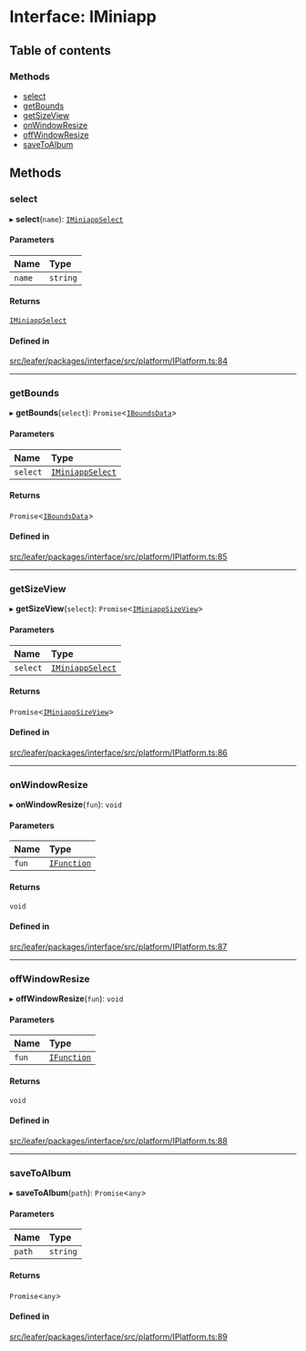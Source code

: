 # Interface: IMiniapp

## Table of contents

### Methods

- [select](IMiniapp.md#select)
- [getBounds](IMiniapp.md#getbounds)
- [getSizeView](IMiniapp.md#getsizeview)
- [onWindowResize](IMiniapp.md#onwindowresize)
- [offWindowResize](IMiniapp.md#offwindowresize)
- [saveToAlbum](IMiniapp.md#savetoalbum)

## Methods

### select

▸ **select**(`name`): [`IMiniappSelect`](IMiniappSelect.md)

#### Parameters

| Name | Type |
| :------ | :------ |
| `name` | `string` |

#### Returns

[`IMiniappSelect`](IMiniappSelect.md)

#### Defined in

[src/leafer/packages/interface/src/platform/IPlatform.ts:84](https://github.com/leaferjs/leafer/blob/e3d29379fa30ec6414b4ee45872fc9fd9c3f2178/packages/interface/src/platform/IPlatform.ts#L84)

___

### getBounds

▸ **getBounds**(`select`): `Promise`\<[`IBoundsData`](IBoundsData.md)\>

#### Parameters

| Name | Type |
| :------ | :------ |
| `select` | [`IMiniappSelect`](IMiniappSelect.md) |

#### Returns

`Promise`\<[`IBoundsData`](IBoundsData.md)\>

#### Defined in

[src/leafer/packages/interface/src/platform/IPlatform.ts:85](https://github.com/leaferjs/leafer/blob/e3d29379fa30ec6414b4ee45872fc9fd9c3f2178/packages/interface/src/platform/IPlatform.ts#L85)

___

### getSizeView

▸ **getSizeView**(`select`): `Promise`\<[`IMiniappSizeView`](IMiniappSizeView.md)\>

#### Parameters

| Name | Type |
| :------ | :------ |
| `select` | [`IMiniappSelect`](IMiniappSelect.md) |

#### Returns

`Promise`\<[`IMiniappSizeView`](IMiniappSizeView.md)\>

#### Defined in

[src/leafer/packages/interface/src/platform/IPlatform.ts:86](https://github.com/leaferjs/leafer/blob/e3d29379fa30ec6414b4ee45872fc9fd9c3f2178/packages/interface/src/platform/IPlatform.ts#L86)

___

### onWindowResize

▸ **onWindowResize**(`fun`): `void`

#### Parameters

| Name | Type |
| :------ | :------ |
| `fun` | [`IFunction`](IFunction.md) |

#### Returns

`void`

#### Defined in

[src/leafer/packages/interface/src/platform/IPlatform.ts:87](https://github.com/leaferjs/leafer/blob/e3d29379fa30ec6414b4ee45872fc9fd9c3f2178/packages/interface/src/platform/IPlatform.ts#L87)

___

### offWindowResize

▸ **offWindowResize**(`fun`): `void`

#### Parameters

| Name | Type |
| :------ | :------ |
| `fun` | [`IFunction`](IFunction.md) |

#### Returns

`void`

#### Defined in

[src/leafer/packages/interface/src/platform/IPlatform.ts:88](https://github.com/leaferjs/leafer/blob/e3d29379fa30ec6414b4ee45872fc9fd9c3f2178/packages/interface/src/platform/IPlatform.ts#L88)

___

### saveToAlbum

▸ **saveToAlbum**(`path`): `Promise`\<`any`\>

#### Parameters

| Name | Type |
| :------ | :------ |
| `path` | `string` |

#### Returns

`Promise`\<`any`\>

#### Defined in

[src/leafer/packages/interface/src/platform/IPlatform.ts:89](https://github.com/leaferjs/leafer/blob/e3d29379fa30ec6414b4ee45872fc9fd9c3f2178/packages/interface/src/platform/IPlatform.ts#L89)
